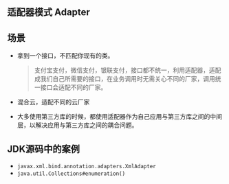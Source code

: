 适配器模式 Adapter
-------

## 场景
* 拿到一个接口，不匹配你现有的类。
  > 支付宝支付，微信支付，银联支付，接口都不统一，利用适配器，适配成我们自己所需要的接口，在业务调用时无需关心不同的厂家，调用统一接口会适配不同的厂家。

* 混合云，适配不同的云厂家
* 大多使用第三方库的时候，都使用适配器作为自己应用与第三方库之间的中间层，以解决应用与第三方库之间的耦合问题。

## JDK源码中的案例
* `javax.xml.bind.annotation.adapters.XmlAdapter`  
* `java.util.Collections#enumeration()`
